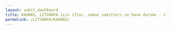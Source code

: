 ```yaml
---
layout: vakit_dashboard
title: KAUNAS, LITVANYA için iftar, namaz vakitleri ve hava durumu - ilçe/eyalet seç
permalink: /LITVANYA/KAUNAS/
---
```


<script type="text/javascript">
  var GLOBAL_COUNTRY = 'LITVANYA';
  var GLOBAL_CITY = 'KAUNAS';
  var GLOBAL_STATE = '';
  var lat = 72;
  var lon = 21;
</script>
